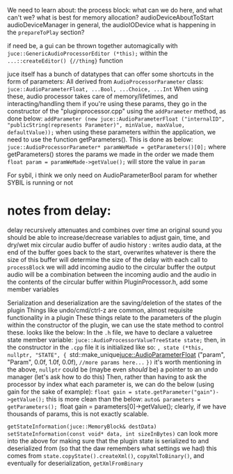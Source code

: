 We need to learn about:
the process block:
	what can we do here, and what can't we?
	what is best for memory allocation?
audioDeviceAboutToStart
audioDeviceManager
in general, the audioIODevice
what is happening in the `prepareToPlay` section?

if need be, a gui can be thrown together automagically with `juce::GenericAudioProcessorEditor (*this);` within the `...::createEditor() {//thing}` function

juce itself has a bunch of datatypes that can offer some shortcuts in the form of parameters:
All derived from `AudioProcessorParameter` class:
`juce::AudioParameterFloat, ...Bool, ...Choice, ...Int` 
When using these, audio processor takes care of memory/lifetimes, and interacting/handling them
if you're using these params, they go in the constructor of the "pluginprocessor.cpp" using the `addParameter` method, as done below:
`addParameter (new juce::AudioParameterFloat ("internalID", "publicString(represents Parameter)", minValue, maxValue, defaultValue));`
when using these parameters within the application, we need to use the function getParameters(). This is done as below:
`juce::AudioProcessorParameter* paramWeMade = getParameters()[0];` where getParameters() stores the params we made in the order we made them
`float param = paramWeMade->getValue();` will store the value in `param`

For sybil, i think we only need on AudioParameterBool param for whether SYBIL is running or not

# notes from delay:
delay recursively attenuates and combines over time an original sound
you should be able to increase/decrease variables to adjust gain, time, and dry/wet mix
circular audio buffer of audio history :
	writes audio data, at the end of the buffer goes back to the start, overwrites whatever is there
	the size of this buffer will determine the size of the delay
	with each call to `processBlock` we will add incoming audio to the circular buffer
	the output audio will be a combination between the incoming audio and the audio in the contents of the circular buffer
within PluginProcessor.h, add some member variables

Serialization and deserialization are the saving/deletion of the states of the plugin
Things like undo/cmd/ctrl-z are common, almost requisite functionality in a plugin
These things relate to the parameters of the plugin
within the constructor of the plugin, we can use the state method to control these. looks like the below:
In the `.h` file, we have to declare a valuetree state member variable:
`juce::AudioProcessorValueTreeState state;`
then, in the constructor in the `.cpp` file it is initialized like so:
`, state (*this, nullptr, "STATE", {
`std::make_unique<juce::AudioParameterFloat> ("param", "Param", 0.0f, 1.0f, 0.0f),
`//more params here...`
`})` it's worth mentioning in the above, `nullptr` could be (maybe even *should* be) a pointer to an undo manager (let's ask how to do this) 
Then, rather than having to ask the processor by index what each parameter is, we can do the below (using gain for the sake of example):
`float gain = state.getParameter("gain")->getValue();`
this is more clean than the below:
`auto& parameters = getParameters();
`float gain = parameters[0]->getValue();
clearly, if we have thousands of params, this is not exactly scalable.

`getStateInformation(juce::MemoryBlock& destData)`
`setStateInformation(const void* data, int sizeInBytes)`
can look more into the above for making sure that the plugin state is serialized to and deserialized from (so that the daw remembers what settings we had)
this comes from `state.copyState().createXml()`, `copyXmlToBinary()`, and eventually for deserialization, `getXmlFromBinary`

